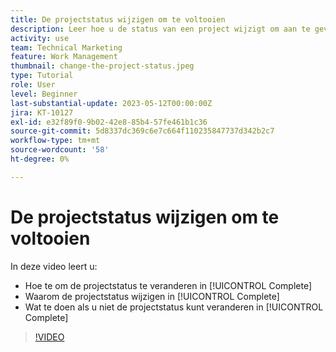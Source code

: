 ```yaml
---
title: De projectstatus wijzigen om te voltooien
description: Leer hoe u de status van een project wijzigt om aan te geven dat het werk is voltooid.
activity: use
team: Technical Marketing
feature: Work Management
thumbnail: change-the-project-status.jpeg
type: Tutorial
role: User
level: Beginner
last-substantial-update: 2023-05-12T00:00:00Z
jira: KT-10127
exl-id: e32f89f0-9b02-42e8-85b4-57fe461b1c36
source-git-commit: 5d8337dc369c6e7c664f110235847737d342b2c7
workflow-type: tm+mt
source-wordcount: '58'
ht-degree: 0%

---
```


# De projectstatus wijzigen om te voltooien

In deze video leert u:

* Hoe te om de projectstatus te veranderen in [!UICONTROL Complete]
* Waarom de projectstatus wijzigen in [!UICONTROL Complete]
* Wat te doen als u niet de projectstatus kunt veranderen in [!UICONTROL Complete]

>[!VIDEO](https://video.tv.adobe.com/v/3419336/?quality=12&learn=on)
